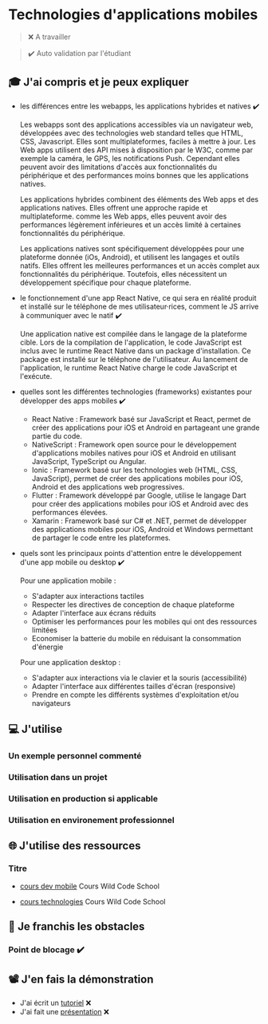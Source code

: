 # Technologies d'applications mobiles

> ❌ A travailler

> ✔️ Auto validation par l'étudiant

## 🎓 J'ai compris et je peux expliquer

- les différences entre les webapps, les applications hybrides et natives ✔️

  Les webapps sont des applications accessibles via un navigateur web, développées avec des technologies web standard telles que HTML, CSS, Javascript. Elles sont multiplateformes, faciles à mettre à jour. Les Web apps utilisent des API mises à disposition par le W3C, comme par exemple la caméra, le GPS, les notifications Push. Cependant elles peuvent avoir des limitations d'accès aux fonctionnalités du périphérique et des performances moins bonnes que les applications natives.

  Les applications hybrides combinent des éléments des Web apps et des applications natives. Elles offrent une approche rapide et multiplateforme. comme les Web apps, elles peuvent avoir des performances légèrement inférieures et un accès limité à certaines fonctionnalités du périphérique.  

  Les applications natives sont spécifiquement développées pour une plateforme donnée (iOs, Android), et utilisent les langages et outils natifs. Elles offrent les meilleures performances et un accès complet aux fonctionnalités du périphérique. Toutefois, elles nécessitent un développement spécifique pour chaque plateforme.

- le fonctionnement d'une app React Native, ce qui sera en réalité produit et installé sur le téléphone de mes utilisateur·rices, comment le JS arrive à communiquer avec le natif ✔️

  Une application native est compilée dans le langage de la plateforme cible. 
  Lors de la compilation de l'application, le code JavaScript est inclus avec le runtime React Native dans un package d'installation. Ce package est installé sur le téléphone de l'utilisateur. Au lancement de l'application, le runtime React Native charge le code JavaScript et l'exécute.

- quelles sont les différentes technologies (frameworks) existantes pour développer des apps mobiles ✔️

  * React Native : Framework basé sur JavaScript et React, permet de créer des applications pour iOS et Android en partageant une grande partie du code.
  * NativeScript : Framework open source pour le développement d'applications mobiles natives pour iOS et Android en utilisant JavaScript, TypeScript ou Angular.
  * Ionic : Framework basé sur les technologies web (HTML, CSS, JavaScript), permet de créer des applications mobiles pour iOS, Android et des applications web progressives.
  * Flutter : Framework développé par Google, utilise le langage Dart pour créer des applications mobiles pour iOS et Android avec des performances élevées.
  * Xamarin : Framework basé sur C# et .NET, permet de développer des applications mobiles pour iOS, Android et Windows permettant de partager le code entre les plateformes.
  
- quels sont les principaux points d'attention entre le développement d'une app mobile ou desktop ✔️

  Pour une application mobile : 
  * S'adapter aux interactions tactiles
  * Respecter les directives de conception de chaque plateforme
  * Adapter l'interface aux écrans réduits
  * Optimiser les performances pour les mobiles qui ont des ressources limitées
  * Economiser la batterie du mobile en réduisant la consommation d'énergie

  Pour une application desktop :
    * S'adapter aux interactions via le clavier et la souris (accessibilité)
    * Adapter l'interface aux différentes tailles d'écran (responsive)
    * Prendre en compte les différents systèmes d'exploitation et/ou navigateurs

## 💻 J'utilise

### Un exemple personnel commenté 

### Utilisation dans un projet

### Utilisation en production si applicable 

### Utilisation en environement professionnel 

## 🌐 J'utilise des ressources

### Titre

- [cours dev mobile](https://docs.google.com/presentation/d/1mQMP_jWgBJNzeIWuRZCt4PPlKZKkJ0nKheGggnwnVKg/edit#slide=id.g701c29d7f0_0_121)
  Cours Wild Code School

- [cours technologies](https://docs.google.com/presentation/d/1hSXdRjSQa7CaN54LZMOaL8V0OAHo7reY7YapZ4bt-Tc/edit#slide=id.g703a50c54d_0_0)
  Cours Wild Code School

## 🚧 Je franchis les obstacles

### Point de blocage ✔️

## 📽️ J'en fais la démonstration

- J'ai écrit un [tutoriel]() ❌
- J'ai fait une [présentation]() ❌ 

